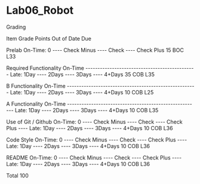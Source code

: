Lab06_Robot
===========

Grading

Item 	Grade 	Points 	Out of 	Date 	Due

Prelab 	On-Time: 0 ---- Check Minus ---- Check ---- Check Plus 		15 		BOC L33

Required Functionality 	On-Time ---------------------------------------------- Late: 1Day ---- 2Days ---- 3Days ---- 4+Days 		35 		COB L35

B Functionality 	On-Time ------------------------------------------------------ Late: 1Day ---- 2Days ---- 3Days ---- 4+Days 		10 		COB L25

A Functionality 	On-Time ------------------------------------------------------- Late: 1Day ---- 2Days ---- 3Days ---- 4+Days 		10 		COB L35

Use of Git / Github 	On-Time: 0 ---- Check Minus ---- Check ---- Check Plus ---- Late: 1Day ---- 2Days ---- 3Days ---- 4+Days 		10 		COB L36

Code Style 	On-Time: 0 ---- Check Minus ---- Check ---- Check Plus ---- Late: 1Day ---- 2Days ---- 3Days ---- 4+Days 		10 		COB L36

README 	On-Time: 0 ---- Check Minus ---- Check ---- Check Plus ---- Late: 1Day ---- 2Days ---- 3Days ---- 4+Days 		10 		COB L36

Total 			                                                                                                                                                                                100 	
